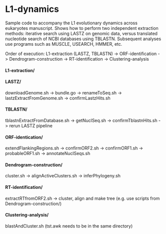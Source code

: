 # L1-dynamics
Sample code to accompany the L1 evolutionary dynamics across eukaryotes manuscript. Shows how to perform two independent extraction methods: iterative search using LASTZ on genomic data, versus translated nucleotide search of NCBI databases using TBLASTN. Subsequent analyses use programs such as MUSCLE, USEARCH, HMMER, etc.  

Order of execution:
L1-extraction (LASTZ, TBLASTN) -> ORF-identification -> Dendrogram-construction -> RT-identification -> Clustering-analysis

#### L1-extraction/ ####
#### LASTZ/ ####
downloadGenome.sh -> bundle.go -> renameToSeq.sh -> lastzExtractFromGenome.sh -> confirmLastzHits.sh
#### TBLASTN/ ####
tblastnExtractFromDatabase.sh -> getNuclSeq.sh -> confirmTblastnHits.sh -> rerun LASTZ pipeline

#### ORF-identication/ ####
extendFlankingRegions.sh -> confirmORF2.sh -> confirmORF1.sh -> probableORF1.sh -> annotateNuclSeqs.sh

#### Dendrogram-construction/ ####
cluster.sh -> alignActiveClusters.sh -> inferPhylogeny.sh

#### RT-identification/ ####
extractRTfromORF2.sh -> cluster, align and make tree (e.g. use scripts from Dendrogram-construction/)

#### Clustering-analysis/ ####
blastAndCluster.sh (tst.awk needs to be in the same directory)
